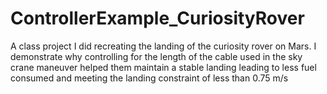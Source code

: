 # ControllerExample_CuriosityRover
A class project I did recreating the landing of the curiosity rover on Mars. I demonstrate why controlling for the length of the cable used in the sky crane maneuver helped them maintain a stable landing leading to less fuel consumed and meeting the landing constraint of less than 0.75 m/s 
